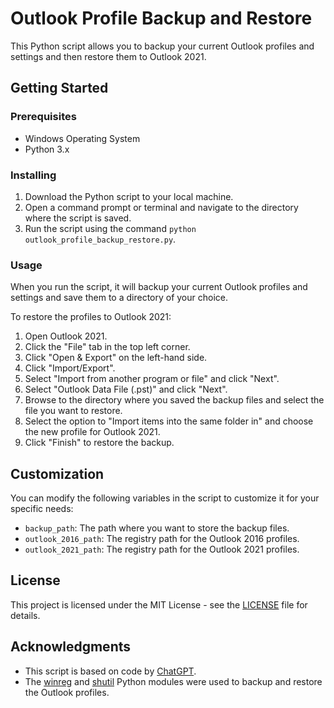 # Outlook Profile Backup and Restore

This Python script allows you to backup your current Outlook profiles and settings and then restore them to Outlook 2021.

## Getting Started

### Prerequisites

* Windows Operating System
* Python 3.x

### Installing

1. Download the Python script to your local machine.
2. Open a command prompt or terminal and navigate to the directory where the script is saved.
3. Run the script using the command `python outlook_profile_backup_restore.py`.

### Usage

When you run the script, it will backup your current Outlook profiles and settings and save them to a directory of your choice. 

To restore the profiles to Outlook 2021:

1. Open Outlook 2021.
2. Click the "File" tab in the top left corner.
3. Click "Open & Export" on the left-hand side.
4. Click "Import/Export".
5. Select "Import from another program or file" and click "Next".
6. Select "Outlook Data File (.pst)" and click "Next".
7. Browse to the directory where you saved the backup files and select the file you want to restore.
8. Select the option to "Import items into the same folder in" and choose the new profile for Outlook 2021.
9. Click "Finish" to restore the backup.

## Customization

You can modify the following variables in the script to customize it for your specific needs:

* `backup_path`: The path where you want to store the backup files.
* `outlook_2016_path`: The registry path for the Outlook 2016 profiles.
* `outlook_2021_path`: The registry path for the Outlook 2021 profiles.

## License

This project is licensed under the MIT License - see the [LICENSE](LICENSE) file for details.

## Acknowledgments

* This script is based on code by [ChatGPT](https://github.com/ChatGPT).
* The [winreg](https://docs.python.org/3/library/winreg.html) and [shutil](https://docs.python.org/3/library/shutil.html) Python modules were used to backup and restore the Outlook profiles.
